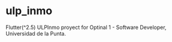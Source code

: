 # ulp_inmo

Flutter(^2.5) ULPInmo proyect for Optinal 1 - Software Developer, Universidad de la Punta.
